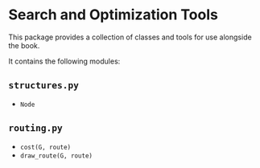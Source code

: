 # Search and Optimization Tools

This package provides a collection of classes and tools for use alongside the book.

It contains the following modules:

## `structures.py`
* `Node`

## `routing.py`
* `cost(G, route)`
* `draw_route(G, route)`
